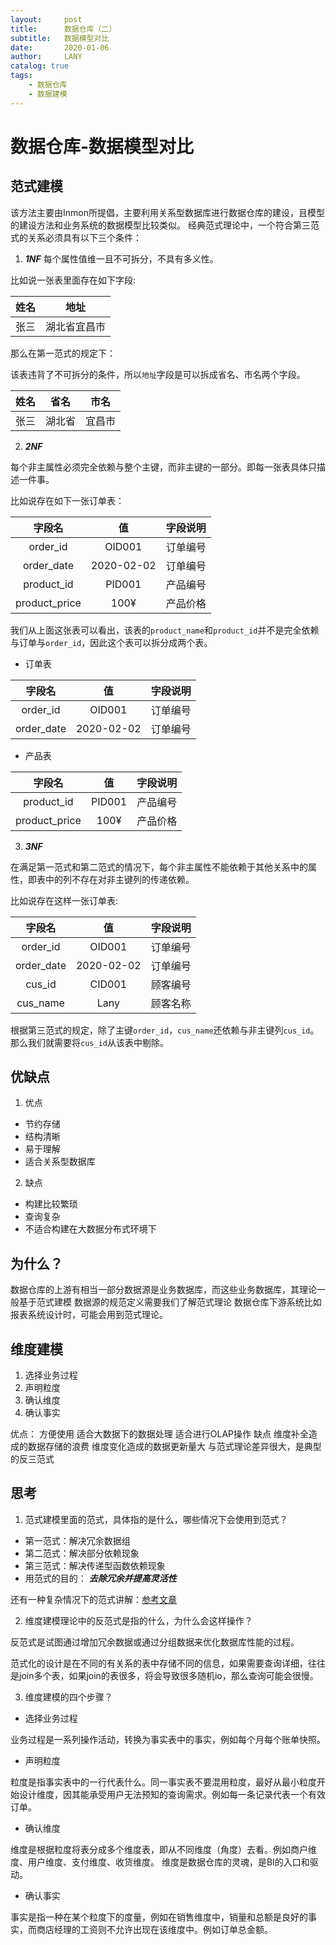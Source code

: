 ```yaml
---
layout:     post
title:      数据仓库（二）
subtitle:   数据模型对比
date:       2020-01-06
author:     LANY
catalog: true
tags:
    - 数据仓库
    - 数据建模
---
```



# 数据仓库-数据模型对比

## 范式建模
该方法主要由Inmon所提倡，主要利用关系型数据库进行数据仓库的建设，且模型的建设方法和业务系统的数据模型比较类似。
经典范式理论中，一个符合第三范式的关系必须具有以下三个条件：

1. ***1NF***
每个属性值维一且不可拆分，不具有多义性。

比如说一张表里面存在如下字段:

| 姓名 | 地址 |
| :---: | :---: |
| 张三 | 湖北省宜昌市|

那么在第一范式的规定下：

该表违背了不可拆分的条件，所以`地址`字段是可以拆成省名、市名两个字段。

| 姓名 | 省名 | 市名 |
| :---: | :---: | :---: |
| 张三 | 湖北省 | 宜昌市 |

2. ***2NF***
 
每个非主属性必须完全依赖与整个主键，而非主键的一部分。即每一张表具体只描述一件事。

比如说存在如下一张订单表：

| 字段名 | 值 | 字段说明 |
| :---: | :---: | :---: |
| order_id | OID001 | 订单编号 |
| order_date | 2020-02-02  | 订单编号 |
| product_id | PID001 | 产品编号 |
| product_price | 100¥ | 产品价格 |

我们从上面这张表可以看出，该表的`product_name`和`product_id`并不是完全依赖与订单与`order_id`，因此这个表可以拆分成两个表。

- 订单表

| 字段名 | 值 | 字段说明 |
| :---: | :---: | :---: |
| order_id | OID001 | 订单编号 |
| order_date | 2020-02-02  | 订单编号 |

- 产品表

| 字段名 | 值 | 字段说明 |
| :---: | :---: | :---: |
| product_id | PID001 | 产品编号 |
| product_price | 100¥ | 产品价格 |


3. ***3NF***

在满足第一范式和第二范式的情况下，每个非主属性不能依赖于其他关系中的属性，即表中的列不存在对非主键列的传递依赖。

比如说存在这样一张订单表:

| 字段名 | 值 | 字段说明 |
| :---: | :---: | :---: |
| order_id | OID001 | 订单编号 |
| order_date | 2020-02-02  | 订单编号 |
| cus_id | CID001 | 顾客编号 |
| cus_name | Lany | 顾客名称 |

根据第三范式的规定，除了主键`order_id`，`cus_name`还依赖与非主键列`cus_id`。那么我们就需要将`cus_id`从该表中剔除。

## 优缺点

1. 优点
- 节约存储
- 结构清晰
- 易于理解
- 适合关系型数据库

2. 缺点
- 构建比较繁琐
- 查询复杂
- 不适合构建在大数据分布式环境下

## 为什么？

数据仓库的上游有相当一部分数据源是业务数据库，而这些业务数据库，其理论一般基于范式建模
数据源的规范定义需要我们了解范式理论
数据仓库下游系统比如报表系统设计时，可能会用到范式理论。

## 维度建模

1. 选择业务过程
2. 声明粒度
3. 确认维度
4. 确认事实

优点：
方便使用
适合大数据下的数据处理
适合进行OLAP操作
缺点
维度补全造成的数据存储的浪费
维度变化造成的数据更新量大
与范式理论差异很大，是典型的反三范式

## 思考

1. 范式建模里面的范式，具体指的是什么，哪些情况下会使用到范式？
- 第一范式：解决冗余数据组
- 第二范式：解决部分依赖现象
- 第三范式：解决传递型函数依赖现象
- 用范式的目的：
***去除冗余并提高灵活性***

还有一种复杂情况下的范式讲解：[参考文章](https://www.jianshu.com/p/477c6e9da100)

2. 维度建模理论中的反范式是指的什么，为什么会这样操作？

反范式是试图通过增加冗余数据或通过分组数据来优化数据库性能的过程。

范式化的设计是在不同的有关系的表中存储不同的信息，如果需要查询详细，往往是join多个表，如果join的表很多，将会导致很多随机io，那么查询可能会很慢。

3. 维度建模的四个步骤？

- 选择业务过程

业务过程是一系列操作活动，转换为事实表中的事实，例如每个月每个账单快照。

- 声明粒度

粒度是指事实表中的一行代表什么。同一事实表不要混用粒度，最好从最小粒度开始设计维度，因其能承受用户无法预知的查询需求。例如每一条记录代表一个有效订单。
- 确认维度

维度是根据粒度将表分成多个维度表，即从不同维度（角度）去看。例如商户维度、用户维度、支付维度、收货维度。
维度是数据仓库的灵魂，是BI的入口和驱动。
- 确认事实

事实是指一种在某个粒度下的度量，例如在销售维度中，销量和总额是良好的事实，而商店经理的工资则不允许出现在该维度中。例如订单总金额。
